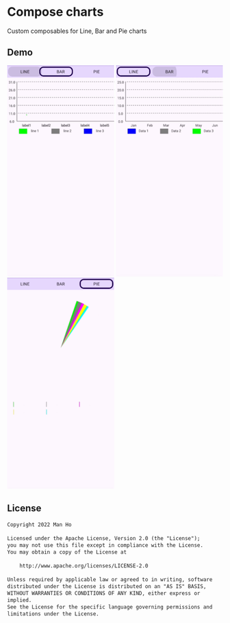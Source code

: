 # Compose charts
Custom composables for Line, Bar and Pie charts

## Demo 
<p>
<img src="/attachments/line.gif" width="250" />
<img src="/attachments/bar.gif" width="250" />
<img src="/attachments/pie.gif" width="250" />
</p>


## License

```
Copyright 2022 Man Ho

Licensed under the Apache License, Version 2.0 (the "License");
you may not use this file except in compliance with the License.
You may obtain a copy of the License at

    http://www.apache.org/licenses/LICENSE-2.0

Unless required by applicable law or agreed to in writing, software
distributed under the License is distributed on an "AS IS" BASIS,
WITHOUT WARRANTIES OR CONDITIONS OF ANY KIND, either express or implied.
See the License for the specific language governing permissions and
limitations under the License.
```